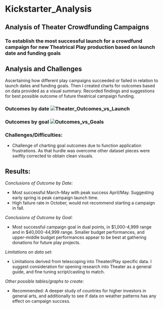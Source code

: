 # Kickstarter_Analysis
## Analysis of Theater Crowdfunding Campaigns
### To establish the most successful launch for a crowdfund campaign for new Theatrical Play production based on launch date and funding goals

## Analysis and Challenges
Ascertaining how different play campaigns succeeded or failed in relation to launch dates and funding goals. Then I created charts for outcomes based on data provided as a visual summary. Recorded findings and suggestions for best possible outcome of future theatrical campaign funding. 

### Outcomes by date ![Theater_Outcomes_vs_Launch](https://user-images.githubusercontent.com/106544424/173691145-7ba1ee5d-d0f4-492f-8f95-03dbfcdc679e.png)

###  Outcomes by goal ![Outcomes_vs_Goals](https://user-images.githubusercontent.com/106544424/173691054-8dec8e61-f80d-4953-ab13-a06657f4dfce.png)

### Challenges/Difficulties:
* Challenge of charting goal outcomes due to function application frustrations. As that hurdle was overcome other dataset pieces were swiftly corrected to obtain clean visuals.

## Results: 
_Conclusions of Outcome by Date:_
* Most successful March-May with peak success April/May. Suggesting early spring is peak campaign launch time. 
* High failure rate in October, would not recommend starting a campaign in fall.

_Conclusions of Outcome by Goal:_
* Most successful campaign goal in dual points, in $1,000-4,999 range and in $40,000-44,999 range. Smaller budget	performances, and upper-middle budget performances appear to be best at gathering donations for future play projects.  

_Limitations on data set:_
* Limitations derived from telescoping into Theater/Play specific data. I suggest consideration for opening research into Theater as a general guide, and fine tuning script/casting to match.
		

_Other possible tables/graphs to create:_
* Recommended: A deeper study of countries for higher investors in general arts, and additionally to see if data on weather patterns has any effect on campaign success.
		

